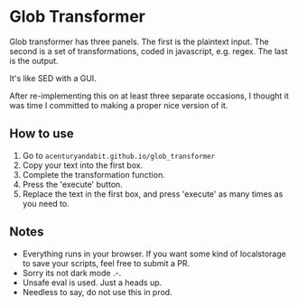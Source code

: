 # Glob Transformer
Glob transformer has three panels. The first is the plaintext input. The second is a set of transformations, coded in javascript, e.g. regex. The last is the output.

It's like SED with a GUI.

After re-implementing this on at least three separate occasions, I thought it was time I committed to making a proper nice version of it.

## How to use
1. Go to `acenturyandabit.github.io/glob_transformer`
1. Copy your text into the first box.
2. Complete the transformation function. 
3. Press the 'execute' button.
4. Replace the text in the first box, and press 'execute' as many times as you need to.

## Notes
- Everything runs in your browser. If you want some kind of localstorage to save your scripts, feel free to submit a PR.
- Sorry its not dark mode .-.
- Unsafe eval is used. Just a heads up.
- Needless to say, do not use this in prod.